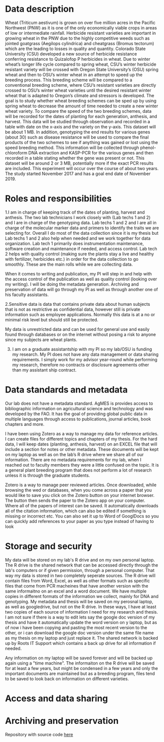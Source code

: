 # Data description
Wheat (Triticum aestivum) is grown on over five million acres in the Pacific Northwest (PNW) as it is one of the only economically viable crops in areas of low or intermediate rainfall. Herbicide resistant varieties are important in growing wheat in the PNW due to the highly competitive weeds such as jointed goatgrass (Aegilops cylindrica) and cheatgrass (Bromus tectorum) which are the leading to losses in quality and quantity. Colorado State University (CSU) developed a new source of herbicide resistance conferring resistance to Quizalofop P herbicides in wheat. Due to winter wheat’s longer life cycle compared to spring wheat, CSU’s winter herbicide resistant variety will be crossed with Oregon State University’s (OSU) spring wheat and then to OSU’s winter wheat in an attempt to speed up the breeding process. This breeding scheme will be compared to a conventional breeding scheme, where CSU’s resistant varieties are directly crossed to OSU’s winter wheat varieties until the desired resistant winter wheat that is adapted to Oregon’s climate and stressors is developed. The goal is to study whether wheat breeding schemes can be sped up by using spring wheat to decrease the amount of time needed to create a new winter wheat variety.
	To compare the speed of the two breeding schemes, data will be recorded for the dates of planting for each generation, anthesis, and harvest. This data will be studied through observation and recorded in a table with date on the x-axis and the variety on the y-axis. This dataset will be about 1 MB. In addition, genotyping the end results for various genes (about 30) such as disease resistance will be used to compare the final products of the two schemes to see if anything was gained or lost using the speed breeding method. This information will be collected through phenol-chloroform DNA extraction and KASP-PCR for the various genes and then recorded in a table stating whether the gene was present or not. This dataset will be around 2 or 3 MB, potentially more if the exact PCR results are included. This experiment will occur over the course of about two years. The study started November 2017 and has a goal end date of November 2019. 

# Roles and responsibilities
1.I am in charge of keeping track of the dates of planting, harvest and anthesis. The two lab technicians I work closely with (Lab techs 1 and 2) and I are in charge of the genotyping data. Lab techs 1 and 2 and I are all in charge of the molecular marker data and primers to identify the traits we are selecting for. Overall I do most of the data collection since it is my thesis but Lab techs 1 and 2 also help when needed and we work together for data organization. Lab tech 1 primarily does instrumentation maintenance, software creation and maintenance if needed, and access control. Lab tech 2 helps with quality control (making sure the plants stay a live and healthy with fertilizer, herbicides etc.) in order for the data collection to go smoothly. These are the main rolls while we are collecting data.

When it comes to writing and publication, my PI will step in and help with the access control of the publication as well as quality control (looking over my writing). I will be doing the metadata generation. Archiving and preservation of data will go through my PI as well as through another one of his faculty assistants. 

2.Sensitive data is data that contains private data about human subjects that is not as restrictive as confidential data, however still is private information such as employee applications.  Normally this data is at a no or minimal risk level but should still be protected.

My data is unrestricted data and can be used for general use and easily found through databases or on the internet without posing a risk to anyone since my subjects are wheat plants.

3. I am on a graduate assistantship with my PI so my lab/OSU is funding my research. My PI does not have any data management or data sharing requirements. I simply work for my advisor year-round while performing my research, therefore no contracts or disclosure agreements other than my assistant ship contract. 

# Data standards and metadata
Our lab does not have a metadata standard. AgMES is provides access to bibliographic information on agricultural science and technology and was developed by the FAO. It has the goal of providing global public data in multiple languages through access to publications, journal articles, book chapters and more.

I have been using Zotero as a way to manage my data for reference articles. I can create files for different topics and chapters of my thesis. For the hard data, I will keep dates (planting, anthesis, harvest) on an EXCEL file that will include a section for notes or other metadata. These documents will be kept on my laptop as well as on the lab’s R drive where we share all of our information. There are no metadata requirements for my lab, when I reached out to faculty members they were a little confused on the topic. It is a general plant breeding program that does not perform a lot of research unless it is through the graduate students.

Zotero is a way to manage peer reviewed articles. Once downloaded, while browsing the wed or databases, when you come across a paper that you would like to save you click on the Zotero button on your internet browser. The button then sends the paper to the Zotero app on your computer. Where all of the papers of interest can be saved. It automatically downloads all of the citation information, which can also be edited if something is missing or incorrect etc. You can also set it up to Word of GooglDocs so you can quickly add references to your paper as you type instead of having to look 

# Storage and security
My data will be stored on my lab's R drive and on my own personal laptop. The R drive is the shared network that can be accessed directly through the lab's computers or if given permission, through a personal computer. That way my data is stored in two completely seperate sources. The R drive will contain files from Word, Excel, as well as other formats such as specific files that come from PCR macheines that have another version with the same informaitno on an excel and a word document. We have multiple copies in different formats of the information we collect, mainly for DNA and genotyping. My metadata and thesis will be saved on my perosnal laptop, as well as googledrive, but not on the R drive. In these ways, I have at least two copies of each source of information I need for my research and thesis. I am not sure if there is a way to edit lets say the google doc version of my thesis and have it automatically update the word version on y laptop, but as of now i have been copying and pasting the most recent version to the other, or i can download the google doc version under the same file name as my thesis on my laptop and just replace it. The shared network is backed up by Roots IT Support which contains a back up drive for all information if needed.

Any information on my laptop will be saved forever and will be backed up again using a "time machine". The informaiton on the R drive will be saved for at least a few years, but might be condensed in a few years and only the important documents are maintained but as a breeding program, files tend to be saved to look back on information on different varieties. 

# Access and data sharing

# Archiving and preservation

Repository with source code [here](https://github.com/clarallebot/GRAD521_DMPtemplate)
